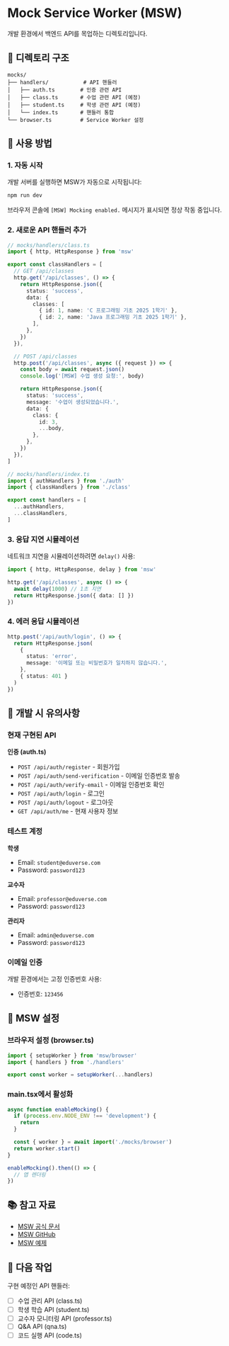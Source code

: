 # Mock Service Worker (MSW)

개발 환경에서 백엔드 API를 목업하는 디렉토리입니다.

## 📁 디렉토리 구조

```
mocks/
├── handlers/           # API 핸들러
│   ├── auth.ts        # 인증 관련 API
│   ├── class.ts       # 수업 관련 API (예정)
│   ├── student.ts     # 학생 관련 API (예정)
│   └── index.ts       # 핸들러 통합
└── browser.ts         # Service Worker 설정
```

## 🚀 사용 방법

### 1. 자동 시작

개발 서버를 실행하면 MSW가 자동으로 시작됩니다:

```bash
npm run dev
```

브라우저 콘솔에 `[MSW] Mocking enabled.` 메시지가 표시되면 정상 작동 중입니다.

### 2. 새로운 API 핸들러 추가

```typescript
// mocks/handlers/class.ts
import { http, HttpResponse } from 'msw'

export const classHandlers = [
  // GET /api/classes
  http.get('/api/classes', () => {
    return HttpResponse.json({
      status: 'success',
      data: {
        classes: [
          { id: 1, name: 'C 프로그래밍 기초 2025 1학기' },
          { id: 2, name: 'Java 프로그래밍 기초 2025 1학기' },
        ],
      },
    })
  }),

  // POST /api/classes
  http.post('/api/classes', async ({ request }) => {
    const body = await request.json()
    console.log('[MSW] 수업 생성 요청:', body)

    return HttpResponse.json({
      status: 'success',
      message: '수업이 생성되었습니다.',
      data: {
        class: {
          id: 3,
          ...body,
        },
      },
    })
  }),
]
```

```typescript
// mocks/handlers/index.ts
import { authHandlers } from './auth'
import { classHandlers } from './class'

export const handlers = [
  ...authHandlers,
  ...classHandlers,
]
```

### 3. 응답 지연 시뮬레이션

네트워크 지연을 시뮬레이션하려면 `delay()` 사용:

```typescript
import { http, HttpResponse, delay } from 'msw'

http.get('/api/classes', async () => {
  await delay(1000) // 1초 지연
  return HttpResponse.json({ data: [] })
})
```

### 4. 에러 응답 시뮬레이션

```typescript
http.post('/api/auth/login', () => {
  return HttpResponse.json(
    {
      status: 'error',
      message: '이메일 또는 비밀번호가 일치하지 않습니다.',
    },
    { status: 401 }
  )
})
```

## 📝 개발 시 유의사항

### 현재 구현된 API

**인증 (auth.ts)**
- `POST /api/auth/register` - 회원가입
- `POST /api/auth/send-verification` - 이메일 인증번호 발송
- `POST /api/auth/verify-email` - 이메일 인증번호 확인
- `POST /api/auth/login` - 로그인
- `POST /api/auth/logout` - 로그아웃
- `GET /api/auth/me` - 현재 사용자 정보

### 테스트 계정

**학생**
- Email: `student@eduverse.com`
- Password: `password123`

**교수자**
- Email: `professor@eduverse.com`
- Password: `password123`

**관리자**
- Email: `admin@eduverse.com`
- Password: `password123`

### 이메일 인증

개발 환경에서는 고정 인증번호 사용:
- 인증번호: `123456`

## 🔧 MSW 설정

### 브라우저 설정 (browser.ts)

```typescript
import { setupWorker } from 'msw/browser'
import { handlers } from './handlers'

export const worker = setupWorker(...handlers)
```

### main.tsx에서 활성화

```typescript
async function enableMocking() {
  if (process.env.NODE_ENV !== 'development') {
    return
  }

  const { worker } = await import('./mocks/browser')
  return worker.start()
}

enableMocking().then(() => {
  // 앱 렌더링
})
```

## 📚 참고 자료

- [MSW 공식 문서](https://mswjs.io/)
- [MSW GitHub](https://github.com/mswjs/msw)
- [MSW 예제](https://mswjs.io/docs/examples/)

## 🎯 다음 작업

구현 예정인 API 핸들러:
- [ ] 수업 관리 API (class.ts)
- [ ] 학생 학습 API (student.ts)
- [ ] 교수자 모니터링 API (professor.ts)
- [ ] Q&A API (qna.ts)
- [ ] 코드 실행 API (code.ts)
